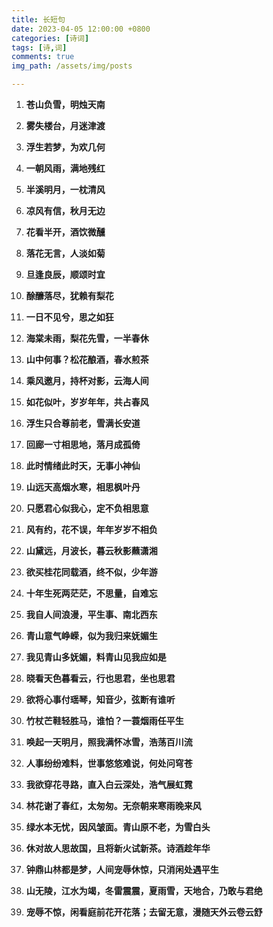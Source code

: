 ```yaml
---
title: 长短句
date: 2023-04-05 12:00:00 +0800
categories: [诗词]
tags: [诗,词]
comments: true
img_path: /assets/img/posts

---
```


1. **苍山负雪，明烛天南**
   
2. **雾失楼台，月迷津渡**

3. **浮生若梦，为欢几何**

4. **一朝风雨，满地残红**

5. **半溪明月，一枕清风**

6. **凉风有信，秋月无边**

7. **花看半开，酒饮微醺**

8. **落花无言，人淡如菊**

9.  **旦逢良辰，顺颂时宜**

10. **酴釄落尽，犹赖有梨花**

11. **一日不见兮，思之如狂**

12. **海棠未雨，梨花先雪，一半春休**

13. **山中何事？松花酿酒，春水煎茶**

14. **乘风邀月，持杯对影，云海人间**

15. **如花似叶，岁岁年年，共占春风**

16. **浮生只合尊前老，雪满长安道**

17. **回廊一寸相思地，落月成孤倚**

18. **此时情绪此时天，无事小神仙**

19. **山远天高烟水寒，相思枫叶丹**

20. **只愿君心似我心，定不负相思意**

21. **风有约，花不误，年年岁岁不相负**

22. **山黛远，月波长，暮云秋影蘸潇湘**

23. **欲买桂花同载酒，终不似，少年游**

24. **十年生死两茫茫，不思量，自难忘**

25. **我自人间浪漫，平生事、南北西东**

26. **青山意气峥嵘，似为我归来妩媚生**

27. **我见青山多妩媚，料青山见我应如是**

28. **晓看天色暮看云，行也思君，坐也思君**

29. **欲将心事付瑶琴，知音少，弦断有谁听**

30. **竹杖芒鞋轻胜马，谁怕？一蓑烟雨任平生**

31. **唤起一天明月，照我满怀冰雪，浩荡百川流**

32. **人事纷纷难料，世事悠悠难说，何处问穹苍**

33. **我欲穿花寻路，直入白云深处，浩气展虹霓**

34. **林花谢了春红，太匆匆。无奈朝来寒雨晚来风**

35. **绿水本无忧，因风皱面。青山原不老，为雪白头**

36. **休对故人思故国，且将新火试新茶。诗酒趁年华**

37. **钟鼎山林都是梦，人间宠辱休惊，只消闲处遇平生**

38. **山无陵，江水为竭，冬雷震震，夏雨雪，天地合，乃敢与君绝**

39. **宠辱不惊，闲看庭前花开花落；去留无意，漫随天外云卷云舒**
